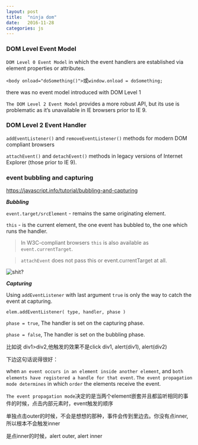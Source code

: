 ```yaml
---
layout: post
title:  "ninja dom"
date:   2016-11-28
categories: js
---
```


### DOM Level Event Model

 `DOM Level 0 Event Model` in which the event handlers are established via element properties or attributes.

 
 `<body onload="doSomething()">`或`window.onload = doSomething;`

there was no event model introduced with DOM Level 1


`The DOM Level 2 Event Model` provides a more robust API, but its use is problematic as it’s unavailable in IE browsers prior to IE 9. 

### DOM Level 2 Event Handler

`addEventListener()` and `removeEventListener()` methods for modern DOM compliant browsers

`attachEvent()` and `detachEvent()` methods in legacy versions of Internet Explorer (those prior to IE 9).

### event bubbling and capturing

https://javascript.info/tutorial/bubbling-and-capturing

***Bubbling***

`event.target/srcElement` - remains the same originating element.

`this` - is the current element, the one event has bubbled to, the one which runs the handler.

> In W3C-compliant browsers `this` is also available as `event.currentTarget`.

> `attachEvent` does not pass this or event.currentTarget at all. 

![shit?](https://javascript.info/files/tutorial/browser/events/event-order-bubbling-target.png)

***Capturing***

Using `addEventListener` with last argument `true` is only the way to catch the event at capturing.

`elem.addEventListener( type, handler, phase )`

`phase = true`, The handler is set on the capturing phase.

`phase = false`, The handler is set on the bubbling phase.
 
 比如说 div1>div2,他触发的效果不是click div1, alert(div1), alert(div2)

下边这句话说得很好：

when `an event occurs in an element inside another element`, and `both elements have registered a handle for that event`. `The event propagation mode determines` in which `order` the elements receive the event.

`The event propagation mode`决定的是当两个element嵌套并且都监听相同的事件的时候，点击内部元素时，event触发的顺序

单独点击outer的时候，不会是想想的那种，事件会传到里边去。你没有点inner,所以根本不会触发inner

是点inner的时候，alert outer, alert inner



